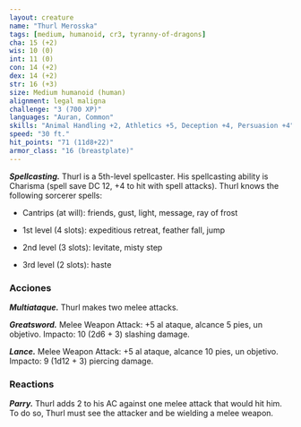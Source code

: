 ```yaml
---
layout: creature
name: "Thurl Merosska"
tags: [medium, humanoid, cr3, tyranny-of-dragons]
cha: 15 (+2)
wis: 10 (0)
int: 11 (0)
con: 14 (+2)
dex: 14 (+2)
str: 16 (+3)
size: Medium humanoid (human)
alignment: legal maligna
challenge: "3 (700 XP)"
languages: "Auran, Common"
skills: "Animal Handling +2, Athletics +5, Deception +4, Persuasion +4"
speed: "30 ft."
hit_points: "71 (11d8+22)"
armor_class: "16 (breastplate)"
---
```


***Spellcasting.*** Thurl is a 5th-level spellcaster. His spellcasting ability is Charisma (spell save DC 12, +4 to hit with spell attacks). Thurl knows the following sorcerer spells:

* Cantrips (at will): friends, gust, light, message, ray of frost

* 1st level (4 slots): expeditious retreat, feather fall, jump

* 2nd level (3 slots): levitate, misty step

* 3rd level (2 slots): haste

### Acciones

***Multiataque.*** Thurl makes two melee attacks.

***Greatsword.*** Melee Weapon Attack: +5 al ataque, alcance 5 pies, un objetivo. Impacto: 10 (2d6 + 3) slashing damage.

***Lance.*** Melee Weapon Attack: +5 al ataque, alcance 10 pies, un objetivo. Impacto: 9 (1d12 + 3) piercing damage.

### Reactions

***Parry.*** Thurl adds 2 to his AC against one melee attack that would hit him. To do so, Thurl must see the attacker and be wielding a melee weapon.